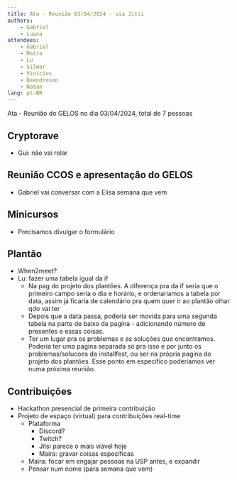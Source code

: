 ```yaml
---
title: Ata - Reunião 03/04/2024 - via Jitsi
authors:
    - Gabriel
    - Luana
attendees:
    - Gabriel
    - Maíra
    - Lu
    - Silmar
    - Vinícius
    - Deandreson
    - Natan
lang: pt-BR
---
```


Ata - Reunião do GELOS no dia 03/04/2024, total de 7 pessoas

## Cryptorave
- Gui: não vai rolar

## Reunião CCOS e apresentação do GELOS

- Gabriel vai conversar com a Elisa semana que vem

## Minicursos

- Precisamos divulgar o formulário

## Plantão

- When2meet?
- Lu: fazer uma tabela igual da if
    - Na pag do projeto dos plantões. A diferença pra da if seria que o primeiro campo seria o dia e horário, e ordenariamos a tabela por data, assim já ficaria de calendário pra quem quer ir ao plantão olhar qdo vai ter
    - Depois que a data passa, poderia ser movida para uma segunda tabela na parte de baixo da pagina - adicionando número de presentes e essas coisas.
    - Ter um lugar pra os problemas e as soluções que encontramos. Poderia ter uma pagina separada só pra isso e por junto os problemas/solucoes da installfest, ou  ser na própria pagina do projeto dos plantões. Esse ponto em específico poderíamos ver numa próxima reunião.



## Contribuições

- Hackathon presencial de primeira contribuição
- Projeto de espaço (virtual) para contribuições real-time
    - Plataforma
        - Discord?
        - Twitch?
        - Jitsi parece o mais viável hoje
        - Maíra: gravar coisas específicas
    - Maíra: focar em engajar pessoas na USP antes, e expandir
    - Pensar num nome (para semana que vem)
